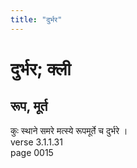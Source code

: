 ```yaml
---
title: "दुर्भर"
---
```


# दुर्भर; क्ली
## रूप, मूर्त
कुः स्थाने समरे मत्स्ये रूपमूर्ते च दुर्भरे ।<br />verse 3.1.1.31<br />page 0015

